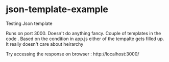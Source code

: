 # json-template-example
Testing Json template

Runs on port 3000. Doesn't do anything fancy. Couple of templates in the code .
Based on the condition in app.js either of the tempalte gets filled up. It really doesn't care about heirarchy

Try accessing the response on browser : http://localhost:3000/
